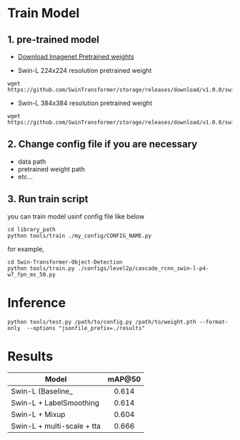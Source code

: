 # Train Model
## 1. pre-trained model  
* [Download Imagenet Pretrained weights](https://github.com/microsoft/Swin-Transformer)

* Swin-L 224x224 resolution pretrained weight  
```
wget https://github.com/SwinTransformer/storage/releases/download/v1.0.0/swin_large_patch4_window7_224_22k.pth
```

* Swin-L 384x384 resolution pretrained weight  
```
wget https://github.com/SwinTransformer/storage/releases/download/v1.0.0/swin_large_patch4_window12_384_22k.pth
```

## 2. Change config file if you are necessary
- data path
- pretrained weight path
- etc...

## 3. Run train script
you can train model usinf config file like below
```
cd library_path
python tools/train ./my_config/CONFIG_NAME.py
```
for example,
```
cd Swin-Transformer-Object-Detection 
python tools/train.py ./configs/level2p/cascade_rcnn_swin-l-p4-w7_fpn_ms_50.py
```

# Inference
```
python tools/test.py /path/to/config.py /path/to/weight.pth --format-only  --options "jsonfile_prefix=./results"
```

# Results

| Model                       | mAP@50 |
|-----------------------------|:------:|
| Swin-L (Baseline_           | 0.614  |
| Swin-L + LabelSmoothing     | 0.614  |
| Swin-L + Mixup              | 0.604  |
| Swin-L + multi-scale + tta  | 0.666  |
